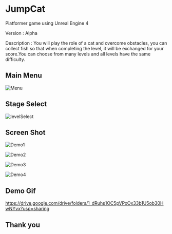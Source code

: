 # JumpCat

Platformer game using Unreal Engine 4 

Version : Alpha

Description : You will play the role of a cat and overcome obstacles, you can collect fish so that when completing the level, it will be exchanged for your score.You can choose from many levels and all levels have the same difficulty.

## Main Menu

![Menu](https://user-images.githubusercontent.com/71002261/147879946-500056ef-3fcd-4824-9fa5-0357cbf0f00d.PNG)


## Stage Select

![levelSelect](https://user-images.githubusercontent.com/71002261/147878865-68fa3b46-e832-4305-8c7b-8b42e16062a7.gif)

## Screen Shot

![Demo1](https://user-images.githubusercontent.com/71002261/147879960-7b9364f0-7b90-4b22-abcc-0a48ac8f1d74.PNG)


![Demo2](https://user-images.githubusercontent.com/71002261/147879954-baa3f20c-8a47-4475-9eeb-f34aa1306747.PNG)


![Demo3](https://user-images.githubusercontent.com/71002261/147879961-694e7c4b-f515-4e92-8464-389ac23b7c87.PNG)


![Demo4](https://user-images.githubusercontent.com/71002261/147880374-0c1d5225-cb8f-45cb-9b09-7bf9e6664620.PNG)

## Demo Gif 

https://drive.google.com/drive/folders/1_dRuhs1OC5pVPxOx33b1U5ob30HwNYvx?usp=sharing


## Thank you
